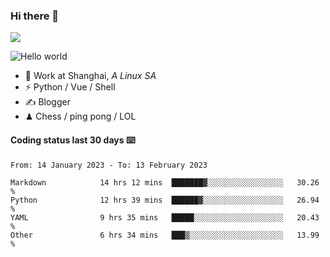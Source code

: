 ### Hi there 👋
![](https://komarev.com/ghpvc/?username=Xuhandsome)


<img src="https://github-readme-stats.vercel.app/api?username=XuHandsome&show_icons=true&theme=merko" alt="Hello world">

<br/>

- 🍻  Work at Shanghai, _A Linux SA_
- ⚡  Python / Vue / Shell
- ✍️  Blogger
- ♟  Chess / ping pong / LOL

#### Coding status last 30 days ⌨️

<!--START_SECTION:waka-->

```text
From: 14 January 2023 - To: 13 February 2023

Markdown            14 hrs 12 mins  ███████▓░░░░░░░░░░░░░░░░░   30.26 %
Python              12 hrs 39 mins  ██████▓░░░░░░░░░░░░░░░░░░   26.94 %
YAML                9 hrs 35 mins   █████░░░░░░░░░░░░░░░░░░░░   20.43 %
Other               6 hrs 34 mins   ███▒░░░░░░░░░░░░░░░░░░░░░   13.99 %
```

<!--END_SECTION:waka-->
